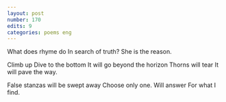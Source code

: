 ```yaml
---
layout: post
number: 170
edits: 9
categories: poems eng
---
```


What does rhyme do
In search of truth?
She is the reason.
 
Climb up
Dive to the bottom
It will go beyond the horizon
Thorns will tear
It will pave the way.
 
False stanzas will be swept away
Choose only one.
Will answer
For what I find.
